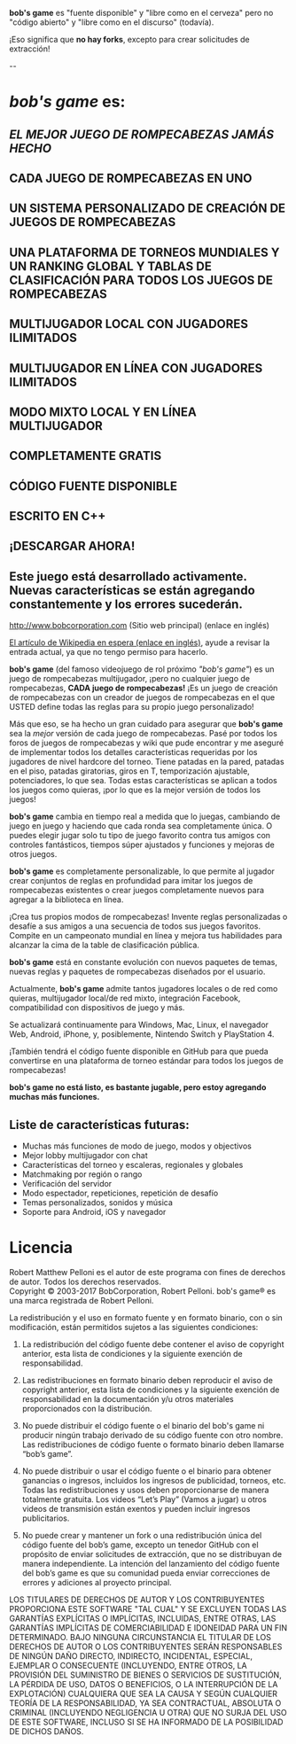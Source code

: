﻿**bob's game** es "fuente disponible" y "libre como en el cerveza" pero no "código abierto" y "libre como en el discurso" (todavía).

¡Eso significa que **no hay forks**, excepto para crear solicitudes de extracción!

--

# *bob's game* es:

## *EL MEJOR JUEGO DE ROMPECABEZAS JAMÁS HECHO*

## CADA JUEGO DE ROMPECABEZAS EN UNO

## UN SISTEMA PERSONALIZADO DE CREACIÓN DE JUEGOS DE ROMPECABEZAS

## UNA PLATAFORMA DE TORNEOS MUNDIALES Y UN RANKING GLOBAL Y TABLAS DE CLASIFICACIÓN PARA TODOS LOS JUEGOS DE ROMPECABEZAS

## MULTIJUGADOR LOCAL CON JUGADORES ILIMITADOS

## MULTIJUGADOR EN LÍNEA CON JUGADORES ILIMITADOS

## MODO MIXTO LOCAL Y EN LÍNEA MULTIJUGADOR

## COMPLETAMENTE GRATIS

## CÓDIGO FUENTE DISPONIBLE

## ESCRITO EN C++

## ¡DESCARGAR AHORA!

## Este juego está desarrollado activamente. Nuevas características se están agregando constantemente y los errores sucederán.

http://www.bobcorporation.com (Sitio web principal) (enlace en inglés)

[El artículo de Wikipedia en espera (enlace en inglés)](https://en.wikipedia.org/w/index.php?title=Bob%27s_Game&oldid=713042467), ayude a revisar la entrada actual, ya que no tengo permiso para hacerlo.

**bob's game** (del famoso videojuego de rol próximo *"bob's game"*) es un juego de rompecabezas multijugador, ¡pero no cualquier juego de rompecabezas, **CADA juego de rompecabezas!** ¡Es un juego de creación de rompecabezas con un creador de juegos de rompecabezas en el que USTED define todas las reglas para su propio juego personalizado!

Más que eso, se ha hecho un gran cuidado para asegurar que **bob's game** sea la *mejor* versión de cada juego de rompecabezas. Pasé por todos los foros de juegos de rompecabezas y wiki que pude encontrar y me aseguré de implementar todos los detalles características requeridas por los jugadores de nivel hardcore del torneo. Tiene patadas en la pared, patadas en el piso, patadas giratorias, giros en T, temporización ajustable, potenciadores, lo que sea. Todas estas características se aplican a todos los juegos como quieras, ¡por lo que es la mejor versión de todos los juegos!

**bob's game** cambia en tiempo real a medida que lo juegas, cambiando de juego en juego y haciendo que cada ronda sea completamente única. O puedes elegir jugar solo tu tipo de juego favorito contra tus amigos con controles fantásticos, tiempos súper ajustados y funciones y mejoras de otros juegos.

**bob's game** es completamente personalizable, lo que permite al jugador crear conjuntos de reglas en profundidad para imitar los juegos de rompecabezas existentes o crear juegos completamente nuevos para agregar a la biblioteca en línea.

¡Crea tus propios modos de rompecabezas! Invente reglas personalizadas o desafíe a sus amigos a una secuencia de todos sus juegos favoritos. Compite en un campeonato mundial en línea y mejora tus habilidades para alcanzar la cima de la table de clasificación pública.

**bob's game** está en constante evolución con nuevos paquetes de temas, nuevas reglas y paquetes de rompecabezas diseñados por el usuario.

Actualmente, **bob's game** admite tantos jugadores locales o de red como quieras, multijugador local/de red mixto, integración Facebook, compatibilidad con dispositivos de juego y más.

Se actualizará continuamente para Windows, Mac, Linux, el navegador Web, Android, iPhone, y, posiblemente, Nintendo Switch y PlayStation 4.

¡También tendrá el código fuente disponible en GitHub para que pueda convertirse en una plataforma de torneo estándar para todos los juegos de rompecabezas!

**bob's game no está listo, es bastante jugable, pero estoy agregando muchas más funciones.**

## Liste de características futuras:
* Muchas más funciones de modo de juego, modos y objectivos
* Mejor lobby multijugador con chat
* Características del torneo y escaleras, regionales y globales
* Matchmaking por región o rango
* Verificación del servidor
* Modo espectador, repeticiones, repetición de desafío
* Temas personalizados, sonidos y música
* Soporte para Android, iOS y navegador

# Licencia
Robert Matthew Pelloni es el autor de este programa con fines de derechos de autor. Todos los derechos reservados.<br />
Copyright © 2003-2017 BobCorporation, Robert Pelloni. bob's game® es una marca registrada de Robert Pelloni.

La redistribución y el uso en formato fuente y en formato binario, con o sin modificación, están permitidos sujetos a las siguientes condiciones:

1. La redistribución del código fuente debe contener el aviso de copyright anterior, esta lista de condiciones y la siguiente exención de responsabilidad.

2. Las redistribuciones en formato binario deben reproducir el aviso de copyright anterior, esta lista de condiciones y la siguiente exención de responsabilidad en la documentación y/u otros materiales proporcionados con la distribución.

3. No puede distribuir el código fuente o el binario del bob's game ni producir ningún trabajo derivado de su código fuente con otro nombre. Las redistribuciones de código fuente o formato binario deben llamarse “bob’s game”.

4. No puede distribuir o usar el código fuente o el binario para obtener ganancias o ingresos, incluidos los ingresos de publicidad, torneos, etc. Todas las redistribuciones y usos deben proporcionarse de manera totalmente gratuita. Los videos “Let’s Play” (Vamos a jugar) u otros videos de transmisión están exentos y pueden incluir ingresos publicitarios.

5. No puede crear y mantener un fork o una redistribución única del código fuente del bob’s game, excepto un tenedor GitHub con el propósito de enviar solicitudes de extracción, que no se distribuyan de manera independiente. La intención del lanzamiento del código fuente del bob’s game es que su comunidad pueda enviar correcciones de errores y adiciones al proyecto principal.

LOS TITULARES DE DERECHOS DE AUTOR Y LOS CONTRIBUYENTES PROPORCIONA ESTE SOFTWARE "TAL CUAL" Y SE EXCLUYEN TODAS LAS GARANTÍAS EXPLÍCITAS O IMPLÍCITAS, INCLUIDAS, ENTRE OTRAS, LAS GARANTÍAS IMPLÍCITAS DE COMERCIABILIDAD E IDONEIDAD PARA UN FIN DETERMINADO. BAJO NINGUNA CIRCUNSTANCIA EL TITULAR DE LOS DERECHOS DE AUTOR O LOS CONTRIBUYENTES SERÁN RESPONSABLES DE NINGÚN DAÑO DIRECTO, INDIRECTO, INCIDENTAL, ESPECIAL, EJEMPLAR O CONSECUENTE (INCLUYENDO, ENTRE OTROS, LA PROVISIÓN DEL SUMINISTRO DE BIENES O SERVICIOS DE SUSTITUCIÓN, LA PÉRDIDA DE USO, DATOS O BENEFICIOS, O LA INTERRUPCIÓN DE LA EXPLOTACIÓN) CUALQUIERA QUE SEA LA CAUSA Y SEGÚN CUALQUIER TEORÍA DE LA RESPONSABILIDAD, YA SEA CONTRACTUAL, ABSOLUTA O CRIMINAL (INCLUYENDO NEGLIGENCIA U OTRA) QUE NO SURJA DEL USO DE ESTE SOFTWARE, INCLUSO SI SE HA INFORMADO DE LA POSIBILIDAD DE DICHOS DAÑOS.
